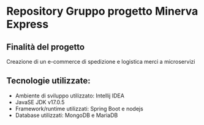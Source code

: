 # Repository Gruppo progetto Minerva Express

## Finalità del progetto
Creazione di un e-commerce di spedizione e logistica merci a microservizi

## Tecnologie utilizzate:
- Ambiente di sviluppo utilizzato: Intellij IDEA
- JavaSE JDK v17.0.5
- Framework/runtime utilizzati: Spring Boot e nodejs
- Database utilizzati: MongoDB e MariaDB
